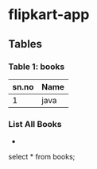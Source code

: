 # flipkart-app

## Tables

### Table 1: books
|sn.no| Name |
|--|--|
|1|java|

### List All Books
-
select * from books;
